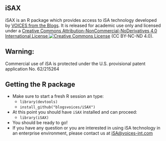 ## iSAX
iSAX is an R package which provides access to iSA technology developed by <a href="http://www.voices-int.com" target="_blank">VOICES from the Blogs</a>. It is released for academic use only and licensed under a <a rel="license" href="http://creativecommons.org/licenses/by-nc-nd/4.0/" target="_blank">Creative Commons Attribution-NonCommercial-NoDerivatives 4.0 International License <img alt="Creative Commons License" style="border-width:0" src="https://i.creativecommons.org/l/by-nc-nd/4.0/88x31.png" /></a> (CC BY-NC-ND 4.0).


## Warning:
Commercial use of iSA is protected under the U.S. provisional patent application No. 62/215264

## Getting the R package
- Make sure to start a fresh R session an type:
  - `library(devtools)`
  - `install_github("blogsvoices/iSAX")`
- At this point you should have `iSAX` installed and can proceed:
  - `library(iSAX)`
- You should be ready to go!
- If you have any question or you are interested in using iSA technology in an enterprise environment, please contact us at iSA@voices-int.com

